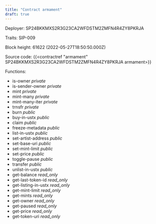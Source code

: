 ```yaml
---
title: "Contract armament"
draft: true
---
```

Deployer: SP24BKKMXS2R3G23CA2WFDSTM2ZMFN4R4ZY8PKRJA

Traits:
SIP-009 



Block height: 61622 (2022-05-27T18:50:50.000Z)

Source code: {{<contractref "armament" SP24BKKMXS2R3G23CA2WFDSTM2ZMFN4R4ZY8PKRJA armament>}}

Functions:

* is-owner _private_
* is-sender-owner _private_
* mint _private_
* mint-many _private_
* mint-many-iter _private_
* trnsfr _private_
* burn _public_
* buy-in-ustx _public_
* claim _public_
* freeze-metadata _public_
* list-in-ustx _public_
* set-artist-address _public_
* set-base-uri _public_
* set-mint-limit _public_
* set-price _public_
* toggle-pause _public_
* transfer _public_
* unlist-in-ustx _public_
* get-balance _read_only_
* get-last-token-id _read_only_
* get-listing-in-ustx _read_only_
* get-mint-limit _read_only_
* get-mints _read_only_
* get-owner _read_only_
* get-paused _read_only_
* get-price _read_only_
* get-token-uri _read_only_
